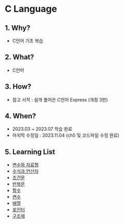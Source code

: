 # C Language

## 1. Why? 
* C언어 기초 복습        

## 2. What? 
* C언어

## 3. How?
* 참고 서적 : 쉽게 풀어쓴 C언어 Express (개정 3판)

## 4. When?
* 2023.03 ~ 2023.07 학습 완료
* 마지막 수정일 : 2023.11.04 (ch5 및 코드파일 수정 완료)

## 5. Learning List
* [변수와 자료형](https://github.com/BangYunseo/TIL/blob/main/C/ch1_DataType.md)
* [수식과 연산자](https://github.com/BangYunseo/TIL/blob/main/C/ch2_ExpressionAndOperator.md)
* [조건문](https://github.com/BangYunseo/TIL/blob/main/C/ch3_ConditionalStatements.md)
* [반복문](https://github.com/BangYunseo/TIL/blob/main/C/ch4_Loop.md)
* [함수](https://github.com/BangYunseo/TIL/blob/main/C/ch5_Function.md)
* [변수]()
* [배열]()
* [포인터]()
* [구조체]()
